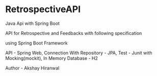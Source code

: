 # RetrospectiveAPI
Java Api with Spring Boot

API for Retrospective and Feedbacks with following specification

using Spring Boot Framework


API - Spring Web,
Connection With Repository - JPA,
Test - Junit with Mocking(mockit),
In Memory Database - H2

Author -
Akshay Hiranwal
